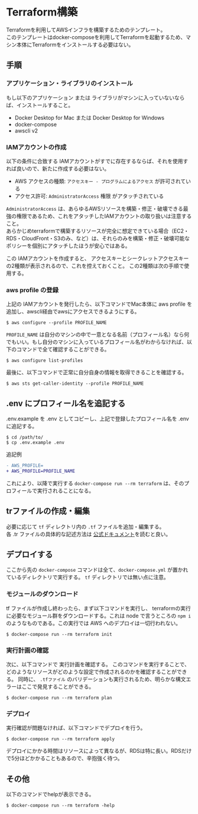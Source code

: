 # Terraform構築

Terraformを利用してAWSインフラを構築するためのテンプレート。  
このテンプレートはdocker-composeを利用してTerraformを起動するため、マシン本体にTerraformをインストールする必要はない。

## 手順

### アプリケーション・ライブラリのインストール

もし以下のアプリケーション または ライブラリがマシンに入っていないならば、インストールすること。

* Docker Desktop for Mac または Docker Desktop for Windows
* docker-compose
* awscli v2

### IAMアカウントの作成

以下の条件に合致する IAMアカウントがすでに存在するならば、それを使用すれば良いので、新たに作成する必要はない。

* AWS アクセスの種類: `アクセスキー - プログラムによるアクセス` が許可されている
* アクセス許可: `AdministratorAccess` 権限 がアタッチされている

`AdministratorAccess` は、あらゆるAWSリソースを構築・修正・破壊できる最強の権限であるため、これをアタッチしたIAMアカウントの取り扱いは注意すること。  
あらかじめterraformで構築するリソースが完全に想定できている場合（EC2・RDS・CloudFront・S3のみ、など）は、それらのみを構築・修正・破壊可能なポリシーを個別にアタッチしたほうが安心ではある。

この IAMアカウントを作成すると、 アクセスキーとシークレットアクセスキーの2種類が表示されるので、これを控えておくこと。
この2種類は次の手順で使用する。

### aws profile の登録

上記の IAMアカウントを発行したら、以下コマンドでMac本体に aws profile を追加し、awscli経由でawsにアクセスできるようにする。

```console
$ aws configure --profile PROFILE_NAME
```

`PROFILE_NAME` は自分のマシンの中で一意となる名前（プロフィール名）なら何でもいい。もし自分のマシンに入っているプロフィール名がわからなければ、以下のコマンドで全て確認することができる。

```console
$ aws configure list-profiles
```

最後に、以下コマンドで正常に自分自身の情報を取得できることを確認する。

```console
$ aws sts get-caller-identity --profile PROFILE_NAME
```

## .env にプロフィール名を追記する

.env.example を .env としてコピーし、上記で登録したプロフィール名を .env に追記する。

```console
$ cd /path/to/
$ cp .env.example .env
```

追記例

```diff
- AWS_PROFILE=
+ AWS_PROFILE=PROFILE_NAME 
```

これにより、以降で実行する `docker-compose run --rm terraform` は、そのプロフィールで実行されることになる。

## trファイルの作成・編集

必要に応じて `tf` ディレクトリ内の `.tf` ファイルを追加・編集する。  
各 .tr ファイルの具体的な記述方法は [公式ドキュメント](https://registry.terraform.io/providers/hashicorp/aws/latest/docs)を読むと良い。

## デプロイする

ここから先の `docker-compose` コマンドは全て、`docker-compose.yml` が置かれているディレクトリで実行する。 `tf` ディレクトリでは無い点に注意。

### モジュールのダウンロード

tf ファイルが作成し終わったら、まず以下コマンドを実行し、 terraformの実行に必要なモジュール群をダウンロードする。これは node で言うところの `npm i` のようなものである。この実行では AWS へのデプロイは一切行われない。

```console
$ docker-compose run --rm terraform init 
```

### 実行計画の確認

次に、以下コマンドで 実行計画を確認する。
このコマンドを実行することで、どのようなリソースがどのような設定で作成されるのかを確認することができる。
同時に、 `.tfファイル` のバリデーションも実行されるため、明らかな構文エラーはここで発見することができる。

```console
$ docker-compose run --rm terraform plan
```

### デプロイ

実行確認が問題なければ、以下コマンドでデプロイを行う。

```console
$ docker-compose run --rm terraform apply
```

デプロイにかかる時間はリソースによって異なるが、RDSは特に長い。RDSだけで5分ほどかかることもあるので、辛抱強く待つ。

## その他

以下のコマンドでhelpが表示できる。

```console
$ docker-compose run --rm terraform -help
```
